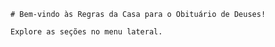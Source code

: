~~~~~~~~~~~~~~~~~~~~~~~~~~~~~~~~~~~~~~~~~~~~~~~~~~~~~~~~~~~~~~~~~~~~~~~~~~~~~~~~
# Bem-vindo às Regras da Casa para o Obituário de Deuses!

Explore as seções no menu lateral.
~~~~~~~~~~~~~~~~~~~~~~~~~~~~~~~~~~~~~~~~~~~~~~~~~~~~~~~~~~~~~~~~~~~~~~~~~~~~~~~~
